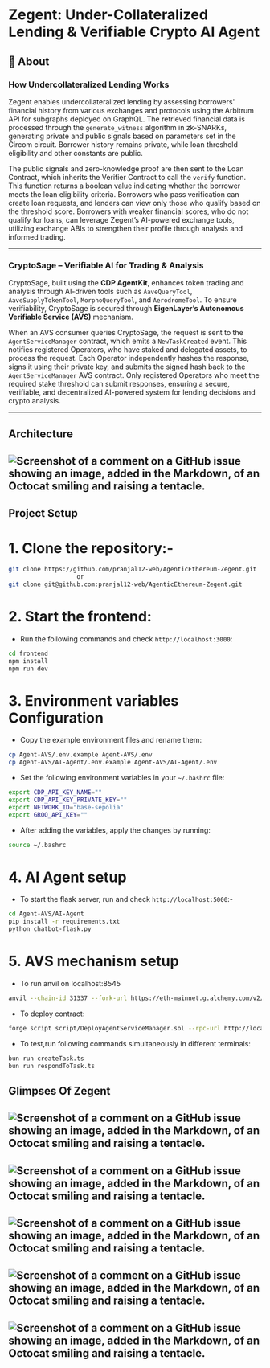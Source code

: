 #  Zegent: Under-Collateralized Lending & Verifiable Crypto AI Agent

## 🚀 About

### **How Undercollateralized Lending Works**  
Zegent enables undercollateralized lending by assessing borrowers' financial history from various exchanges and protocols using the Arbitrum API for subgraphs deployed on GraphQL. The retrieved financial data is processed through the `generate_witness` algorithm in zk-SNARKs, generating private and public signals based on parameters set in the Circom circuit. Borrower history remains private, while loan threshold eligibility and other constants are public.

The public signals and zero-knowledge proof are then sent to the Loan Contract, which inherits the Verifier Contract to call the `verify` function. This function returns a boolean value indicating whether the borrower meets the loan eligibility criteria. Borrowers who pass verification can create loan requests, and lenders can view only those who qualify based on the threshold score. Borrowers with weaker financial scores, who do not qualify for loans, can leverage Zegent’s AI-powered exchange tools, utilizing exchange ABIs to strengthen their profile through analysis and informed trading.

---

### **CryptoSage – Verifiable AI for Trading & Analysis**
CryptoSage, built using the **CDP AgentKit**, enhances token trading and analysis through AI-driven tools such as `AaveQueryTool`, `AaveSupplyTokenTool`, `MorphoQueryTool`, and `AerodromeTool`. To ensure verifiability, CryptoSage is secured through **EigenLayer’s Autonomous Verifiable Service (AVS)** mechanism.

When an AVS consumer queries CryptoSage, the request is sent to the `AgentServiceManager` contract, which emits a `NewTaskCreated` event. This notifies registered Operators, who have staked and delegated assets, to process the request. Each Operator independently hashes the response, signs it using their private key, and submits the signed hash back to the `AgentServiceManager` AVS contract. Only registered Operators who meet the required stake threshold can submit responses, ensuring a secure, verifiable, and decentralized AI-powered system for lending decisions and crypto analysis.

---

##  Architecture

## ![Screenshot of a comment on a GitHub issue showing an image, added in the Markdown, of an Octocat smiling and raising a tentacle.](./images/ProjectFinalArchi.png)

## Project Setup

# 1. Clone the repository:-
```sh
git clone https://github.com/pranjal12-web/AgenticEthereum-Zegent.git
                   or
git clone git@github.com:pranjal12-web/AgenticEthereum-Zegent.git
```
# 2. Start the frontend:
- Run the following commands and check ```http://localhost:3000```:
```sh
cd frontend
npm install
npm run dev
```
# 3. Environment variables Configuration
- Copy the example environment files and rename them:
```sh
cp Agent-AVS/.env.example Agent-AVS/.env
cp Agent-AVS/AI-Agent/.env.example Agent-AVS/AI-Agent/.env
```
- Set the following environment variables in your `~/.bashrc` file:
 ```sh
 export CDP_API_KEY_NAME=""
 export CDP_API_KEY_PRIVATE_KEY=""
 export NETWORK_ID="base-sepolia"
 export GROQ_API_KEY=""
 ```
- After adding the variables, apply the changes by running:
```sh
source ~/.bashrc
```
# 4. AI Agent setup
- To start the flask server, run and check ```http://localhost:5000```:-
```sh
cd Agent-AVS/AI-Agent
pip install -r requirements.txt
python chatbot-flask.py
```
# 5. AVS mechanism setup

- To run anvil on localhost:8545
```sh
anvil --chain-id 31337 --fork-url https://eth-mainnet.g.alchemy.com/v2/<ALCHEMY_API_KEY>
```
- To deploy contract:
```sh
forge script script/DeployAgentServiceManager.sol --rpc-url http://localhost:8545 --broadcast
```
- To test,run following commands simultaneously in different terminals:
```sh
bun run createTask.ts
bun run respondToTask.ts
```

## Glimpses Of Zegent

## ![Screenshot of a comment on a GitHub issue showing an image, added in the Markdown, of an Octocat smiling and raising a tentacle.](./images/cover.png)


## ![Screenshot of a comment on a GitHub issue showing an image, added in the Markdown, of an Octocat smiling and raising a tentacle.](./images/all_loans.png)

## ![Screenshot of a comment on a GitHub issue showing an image, added in the Markdown, of an Octocat smiling and raising a tentacle.](./images/generate_proof.png)

## ![Screenshot of a comment on a GitHub issue showing an image, added in the Markdown, of an Octocat smiling and raising a tentacle.](./images/Borrow-requests.png)

## ![Screenshot of a comment on a GitHub issue showing an image, added in the Markdown, of an Octocat smiling and raising a tentacle.](./images/chatbot.png)


